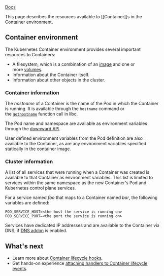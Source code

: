 [Docs](https://kubernetes.io/docs/concepts/containers/container-environment/)

This page describes the resources available to [[Container]]s in the Container environment.

## Container environment[](https://kubernetes.io/docs/concepts/containers/container-environment/#container-environment)

The Kubernetes Container environment provides several important resources to Containers:

- A filesystem, which is a combination of an [image](https://kubernetes.io/docs/concepts/containers/images/) and one or more [volumes](https://kubernetes.io/docs/concepts/storage/volumes/).
- Information about the Container itself.
- Information about other objects in the cluster.

### Container information[](https://kubernetes.io/docs/concepts/containers/container-environment/#container-information)

The _hostname_ of a Container is the name of the Pod in which the Container is running. It is available through the `hostname` command or the [`gethostname`](https://man7.org/linux/man-pages/man2/gethostname.2.html) function call in libc.

The Pod name and namespace are available as environment variables through the [downward API](https://kubernetes.io/docs/tasks/inject-data-application/downward-api-volume-expose-pod-information/).

User defined environment variables from the Pod definition are also available to the Container, as are any environment variables specified statically in the container image.

### Cluster information[](https://kubernetes.io/docs/concepts/containers/container-environment/#cluster-information)

A list of all services that were running when a Container was created is available to that Container as environment variables. This list is limited to services within the same namespace as the new Container's Pod and Kubernetes control plane services.

For a service named _foo_ that maps to a Container named _bar_, the following variables are defined:

```shell
FOO_SERVICE_HOST=<the host the service is running on>
FOO_SERVICE_PORT=<the port the service is running on>
```

Services have dedicated IP addresses and are available to the Container via DNS, if [DNS addon](https://releases.k8s.io/v1.31.0/cluster/addons/dns/) is enabled. 

## What's next[](https://kubernetes.io/docs/concepts/containers/container-environment/#what-s-next)

- Learn more about [Container lifecycle hooks](https://kubernetes.io/docs/concepts/containers/container-lifecycle-hooks/).
- Get hands-on experience [attaching handlers to Container lifecycle events](https://kubernetes.io/docs/tasks/configure-pod-container/attach-handler-lifecycle-event/).